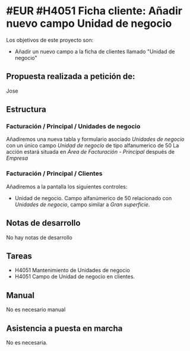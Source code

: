 # #EUR #H4051 Ficha cliente: Añadir nuevo campo Unidad de negocio

Los objetivos de este proyecto son:
+ Añadir un nuevo campo a la ficha de clientes llamado "Unidad de negocio"

## Propuesta realizada a petición de:
Jose

## Estructura

### Facturación / Principal / Unidades de negocio
Añadiremos una nueva tabla y formulario asociado *Unidades de negocio*  con un único campo *Unidad de negocio* de tipo alfanumerico de 50 
La acción estará situada en *Área de Facturación - Principal* después de *Empresa*

### Facturación / Principal / Clientes
Añadiremos a la pantalla los siguientes controles:
+ Unidad de negocio. Campo alfanúmerico de 50 relacionado con *Unidades de negocio*, campo similar a *Gran superficie*.


## Notas de desarrollo
No hay notas de desarrollo

## Tareas
+ H4051 Mantenimiento de Unidades de negocio
+ H4051 Campo de Unidad de negocio en clientes.

## Manual

No es necesario manual

## Asistencia a puesta en marcha
No es necesaria.